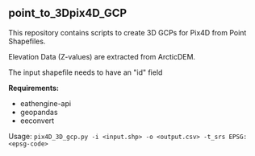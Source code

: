 ## point_to_3Dpix4D_GCP

This repository contains scripts to create 3D GCPs for Pix4D from Point Shapefiles.

Elevation Data (Z-values) are extracted from ArcticDEM.

The input shapefile needs to have an "id" field

**Requirements:**
* eathengine-api
* geopandas
* eeconvert

Usage:
`pix4D_3D_gcp.py -i <input.shp> -o <output.csv> -t_srs EPSG:<epsg-code>` 
